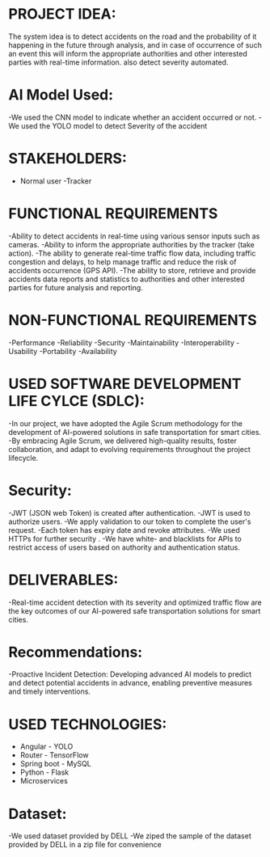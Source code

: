 
# PROJECT IDEA:
  The system idea is to detect accidents on the road and the probability
  of it happening in the future through analysis, and in case of
  occurrence of such an event this will inform the appropriate
  authorities and other interested parties with real-time information.
  also detect severity automated.
  
# AI Model Used:
  -We used the CNN model
  to indicate whether an
  accident occurred or not.
  -We used the YOLO
  model to detect Severity
  of the accident
  
# STAKEHOLDERS:
  - Normal user
  -Tracker

# FUNCTIONAL REQUIREMENTS
  -Ability to detect accidents in real-time
  using various sensor inputs such as
  cameras.
  -Ability to inform the appropriate
  authorities by the tracker (take action).
  -The ability to generate real-time traffic
  flow data, including traffic congestion
  and delays, to help manage traffic and
  reduce the risk of accidents occurrence
  (GPS API).
  -The ability to store, retrieve and provide
  accidents data reports and statistics to
  authorities and other interested parties
  for future analysis and reporting.

# NON-FUNCTIONAL REQUIREMENTS
  -Performance
  -Reliability
  -Security
  -Maintainability
  -Interoperability
  -Usability
  -Portability
  -Availability

# USED SOFTWARE DEVELOPMENT LIFE CYLCE (SDLC):
  -In our project, we have adopted the Agile Scrum methodology
  for the development of AI-powered solutions in safe
  transportation for smart cities.
  -By embracing Agile Scrum, we delivered high-quality results,
  foster collaboration, and adapt to evolving requirements
  throughout the project lifecycle.

# Security:
  -JWT (JSON web Token) is created
  after authentication.
  -JWT is used to authorize users.
  -We apply validation to our token to
  complete the user's request.
  -Each token has expiry date and
  revoke attributes.
  -We used HTTPs for further security .
  -We have white- and blacklists for APIs
  to restrict access of users based on
  authority and authentication status.

# DELIVERABLES:
  -Real-time accident detection with
  its severity and optimized traffic
  flow are the key outcomes of our
  AI-powered safe transportation
  solutions for smart cities.
  
# Recommendations:
  -Proactive Incident Detection:
  Developing advanced AI models to
  predict and detect potential accidents in advance, enabling preventive
  measures and timely interventions.

# USED TECHNOLOGIES:
  - Angular - YOLO
  - Router - TensorFlow
  - Spring boot - MySQL
  - Python - Flask
  - Microservices
# Dataset:
  -We used dataset provided by
  DELL
  -We ziped the sample of the dataset provided by DELL in a zip file for convenience

  
  
